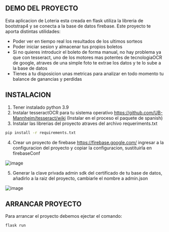 ## DEMO DEL PROYECTO
Esta aplicacion de Loteria esta creada en flask utiliza la libreria de bootstrap4 y se conecta a la base de datos firebase.
Este proyecto te aporta distintas utilidades:
- Poder ver en tiempo real los resultados de los ultimos sorteos
- Poder iniciar sesion y almacenar tus propios boletos
- Si no quieres introducir el boleto de forma manual, no hay problema ya que con tesseract, uno de los motores mas potentes de tecnologiaOCR de google, atraves de una simple foto te extrae los datos y te lo sube a la base de datos
- Tienes a tu disposicion unas metricas para analizar en todo momento tu balance de ganancias y perdidas

## INSTALACION

1. Tener instalado python 3.9
2. Instalar tesseractOCR para tu sistema operativo https://github.com/UB-Mannheim/tesseract/wiki (Instalar en el proceso el paquete de spanish)
3. Instalar las librerias del proyecto atraves del archivo requeriments.txt
```sh
pip install -r requirements.txt
```

4. Crear un proyecto de firebase https://firebase.google.com/ ingresar a la configuracion del proyecto y copiar la configuracion, sustituirla en firebaseConf

![image](https://user-images.githubusercontent.com/46556874/236474397-d3d4ca3e-e23c-4bae-912e-3c9e323a8b0a.png)


5. Generar la clave privada admin sdk del certificado de tu base de datos, añadirlo a la raiz del proyecto, cambiarle el nombre a admin.json

![image](https://user-images.githubusercontent.com/46556874/236477191-62dba4dc-1705-4904-9635-92e332f28fb5.png)


## ARRANCAR PROYECTO


Para arrancar el proyecto debemos ejectar el comando:
```sh
flask run
```
